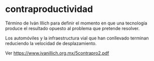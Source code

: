 # contraproductividad

Término de Iván Illich para definir el momento en que una tecnología produce el resultado opuesto al problema que pretende resolver.

Los automóviles y la infraestructura vial que han conllevado terminan reduciendo la velocidad de desplazamiento.

Ver https://www.ivanillich.org.mx/5contrapro2.pdf
